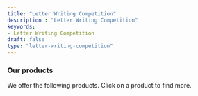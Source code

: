 ```yaml
---
title: "Letter Writing Competition"
description : "Letter Writing Competition" 
keywords:
- Letter Writing Competition 
draft: false
type: "letter-writing-competition"
---
```


### Our products

We offer the following products. Click on a product to find more.